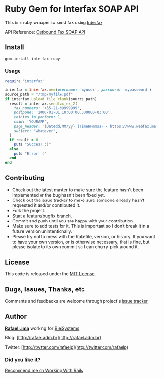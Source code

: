 # Ruby Gem for Interfax SOAP API

This is a ruby wrapper to send fax using [Interfax](http://www.interfax.net/)

API Reference: [Outbound Fax SOAP API](http://www.interfax.net/en/dev/webservice/reference)

## Install

    gem install interfax-ruby

### Usage

```ruby
require 'interfax'

interfax = Interfax.new(username: 'myuser', password: 'mypassword')
source_path = "/tmp/myfile.pdf"
if interfax.upload_file_chunk(source_path)
  result = interfax.sendfax_ex_2(
    fax_numbers: '+55-21-99999999',
    postpone: '2000-01-01T10:00:00.000000-03:00',
    retries_to_perform: 1,
    csid: 'YOURAPP',
    page_header: '{Datedd/MM/yy} {TimeHHmmss} - https://www.webfax.me',
    subject: "whatever",
  )
  if result > 0
    puts "Success :)"
  else
    puts "Error :("
  end
end

```

## Contributing
 
* Check out the latest master to make sure the feature hasn't been implemented or the bug hasn't been fixed yet.
* Check out the issue tracker to make sure someone already hasn't requested it and/or contributed it.
* Fork the project.
* Start a feature/bugfix branch.
* Commit and push until you are happy with your contribution.
* Make sure to add tests for it. This is important so I don't break it in a future version unintentionally.
* Please try not to mess with the Rakefile, version, or history. If you want to have your own version, or is otherwise necessary, that is fine, but please isolate to its own commit so I can cherry-pick around it.

## License

This code is released under the [MIT License](http://www.opensource.org/licenses/mit-license.php).

## Bugs, Issues, Thanks, etc

Comments and feedbacks are welcome through project's [issue tracker](http://github.com/rafaelp/interfax-ruby/issues)

## Author

[**Rafael Lima**](http://github.com/rafaelp) working for [BielSystems](http://bielsystems.com.br)

Blog: [http://rafael.adm.br](http://rafael.adm.br)

Twitter: [http://twitter.com/rafaelp](http://twitter.com/rafaelp)

### Did you like it?

[Recommend me on Working With Rails](http://workingwithrails.com/recommendation/new/person/14248-rafael-lima)